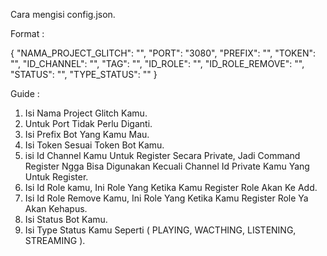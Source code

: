Cara mengisi config.json.

Format :

{
    "NAMA_PROJECT_GLITCH": "",
    "PORT": "3080",
    "PREFIX": "",
    "TOKEN": "",
    "ID_CHANNEL": "",
    "TAG": "",
    "ID_ROLE": "",
    "ID_ROLE_REMOVE": "",
    "STATUS": "",
    "TYPE_STATUS": "" 
}

Guide : 

1. Isi Nama Project Glitch Kamu.
2. Untuk Port Tidak Perlu Diganti.
3. Isi Prefix Bot Yang Kamu Mau.
4. Isi Token Sesuai Token Bot Kamu.
5. isi Id Channel Kamu Untuk Register Secara Private, Jadi Command Register Ngga Bisa Digunakan Kecuali Channel Id Private Kamu Yang Untuk Register.
6. Isi Id Role kamu, Ini Role Yang Ketika Kamu Register Role Akan Ke Add.
7. Isi Id Role Remove Kamu, Ini Role Yang Ketika Kamu Register Role Ya Akan Kehapus.
8. Isi Status Bot Kamu.
9. Isi Type Status Kamu Seperti ( PLAYING, WACTHING, LISTENING, STREAMING ).

